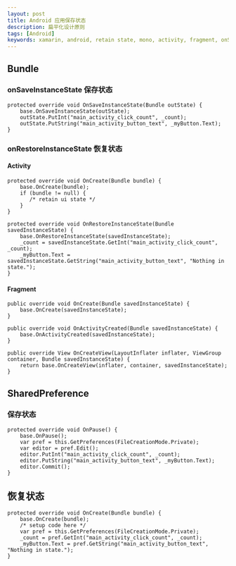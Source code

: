 ```yaml
---
layout: post
title: Android 应用保存状态
description: 扁平化设计原则
tags: [Android]
keywords: xamarin, android, retain state, mono, activity, fragment, onSaveInstanceState,  onRestoreInstanceState, bundle,  shared preference
---
```


## Bundle 

### onSaveInstanceState 保存状态

    protected override void OnSaveInstanceState(Bundle outState) {
        base.OnSaveInstanceState(outState);
        outState.PutInt("main_activity_click_count", _count);
        outState.PutString("main_activity_button_text", _myButton.Text);
    }

### onRestoreInstanceState 恢复状态

#### Activity

    protected override void OnCreate(Bundle bundle) {
        base.OnCreate(bundle);
        if (bundle != null) {
           /* retain ui state */
        }
    }

    protected override void OnRestoreInstanceState(Bundle savedInstanceState) {
        base.OnRestoreInstanceState(savedInstanceState);
        _count = savedInstanceState.GetInt("main_activity_click_count", _count);
        _myButton.Text = savedInstanceState.GetString("main_activity_button_text", "Nothing in state.");
    }

#### Fragment

    public override void OnCreate(Bundle savedInstanceState) {
        base.OnCreate(savedInstanceState);
    }

    public override void OnActivityCreated(Bundle savedInstanceState) {
        base.OnActivityCreated(savedInstanceState);
    }

    public override View OnCreateView(LayoutInflater inflater, ViewGroup container, Bundle savedInstanceState) {
        return base.OnCreateView(inflater, container, savedInstanceState);
    }

## SharedPreference

### 保存状态

    protected override void OnPause() {
        base.OnPause();
        var pref = this.GetPreferences(FileCreationMode.Private);
        var editor = pref.Edit();
        editor.PutInt("main_activity_click_count", _count);
        editor.PutString("main_activity_button_text", _myButton.Text);
        editor.Commit();
    }

## 恢复状态

    protected override void OnCreate(Bundle bundle) {
        base.OnCreate(bundle);
        /* setup code here */
        var pref = this.GetPreferences(FileCreationMode.Private);
        _count = pref.GetInt("main_activity_click_count", _count);
        _myButton.Text = pref.GetString("main_activity_button_text", "Nothing in state.");
    }
